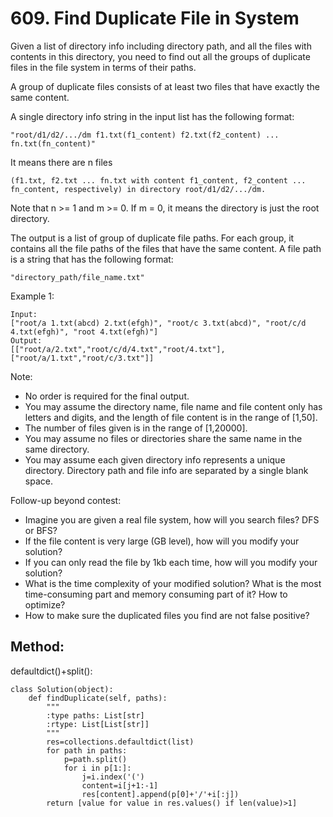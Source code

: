 # 609. Find Duplicate File in System

Given a list of directory info including directory path, and all the files with contents in this directory, you need to find out all the groups of duplicate files in the file system in terms of their paths.

A group of duplicate files consists of at least two files that have exactly the same content.

A single directory info string in the input list has the following format:

    "root/d1/d2/.../dm f1.txt(f1_content) f2.txt(f2_content) ... fn.txt(fn_content)"

It means there are n files 

    (f1.txt, f2.txt ... fn.txt with content f1_content, f2_content ... fn_content, respectively) in directory root/d1/d2/.../dm. 

Note that n >= 1 and m >= 0. If m = 0, it means the directory is just the root directory.

The output is a list of group of duplicate file paths. For each group, it contains all the file paths of the files that have the same content. A file path is a string that has the following format:

    "directory_path/file_name.txt"

Example 1:

    Input:
    ["root/a 1.txt(abcd) 2.txt(efgh)", "root/c 3.txt(abcd)", "root/c/d 4.txt(efgh)", "root 4.txt(efgh)"]
    Output:  
    [["root/a/2.txt","root/c/d/4.txt","root/4.txt"],["root/a/1.txt","root/c/3.txt"]]

Note:
- No order is required for the final output.
- You may assume the directory name, file name and file content only has letters and digits, and the length of file content is in the range of [1,50].
- The number of files given is in the range of [1,20000].
- You may assume no files or directories share the same name in the same directory.
- You may assume each given directory info represents a unique directory. Directory path and file info are separated by a single blank space.

Follow-up beyond contest:
- Imagine you are given a real file system, how will you search files? DFS or BFS?
- If the file content is very large (GB level), how will you modify your solution?
- If you can only read the file by 1kb each time, how will you modify your solution?
- What is the time complexity of your modified solution? What is the most time-consuming part and memory consuming part of it? How to optimize?
- How to make sure the duplicated files you find are not false positive?

## Method:

defaultdict()+split():

    class Solution(object):
        def findDuplicate(self, paths):
            """
            :type paths: List[str]
            :rtype: List[List[str]]
            """
            res=collections.defaultdict(list)
            for path in paths:
                p=path.split()
                for i in p[1:]:
                    j=i.index('(')
                    content=i[j+1:-1]
                    res[content].append(p[0]+'/'+i[:j])
            return [value for value in res.values() if len(value)>1]
